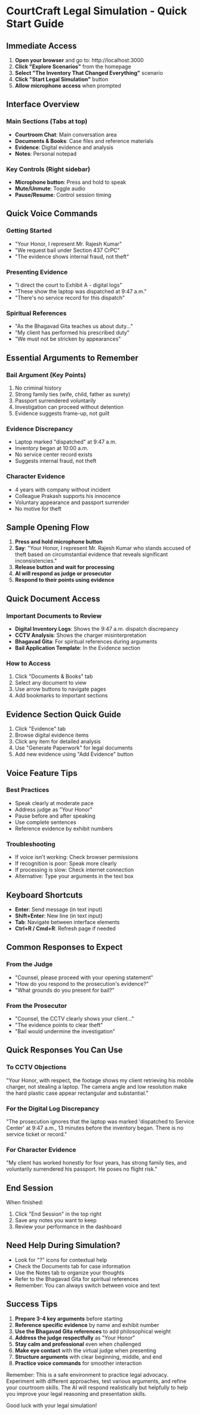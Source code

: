 # CourtCraft Legal Simulation - Quick Start Guide

## Immediate Access

1. **Open your browser** and go to: http://localhost:3000
2. **Click "Explore Scenarios"** from the homepage
3. **Select "The Inventory That Changed Everything"** scenario
4. **Click "Start Legal Simulation"** button
5. **Allow microphone access** when prompted

## Interface Overview

### Main Sections (Tabs at top)
- **Courtroom Chat**: Main conversation area
- **Documents & Books**: Case files and reference materials
- **Evidence**: Digital evidence and analysis
- **Notes**: Personal notepad

### Key Controls (Right sidebar)
- **Microphone button**: Press and hold to speak
- **Mute/Unmute**: Toggle audio
- **Pause/Resume**: Control session timing

## Quick Voice Commands

### Getting Started
- "Your Honor, I represent Mr. Rajesh Kumar"
- "We request bail under Section 437 CrPC"
- "The evidence shows internal fraud, not theft"

### Presenting Evidence
- "I direct the court to Exhibit A - digital logs"
- "These show the laptop was dispatched at 9:47 a.m."
- "There's no service record for this dispatch"

### Spiritual References
- "As the Bhagavad Gita teaches us about duty..."
- "My client has performed his prescribed duty"
- "We must not be stricken by appearances"

## Essential Arguments to Remember

### Bail Argument (Key Points)
1. No criminal history
2. Strong family ties (wife, child, father as surety)
3. Passport surrendered voluntarily
4. Investigation can proceed without detention
5. Evidence suggests frame-up, not guilt

### Evidence Discrepancy
- Laptop marked "dispatched" at 9:47 a.m.
- Inventory began at 10:00 a.m.
- No service center record exists
- Suggests internal fraud, not theft

### Character Evidence
- 4 years with company without incident
- Colleague Prakash supports his innocence
- Voluntary appearance and passport surrender
- No motive for theft

## Sample Opening Flow

1. **Press and hold microphone button**
2. **Say**: "Your Honor, I represent Mr. Rajesh Kumar who stands accused of theft based on circumstantial evidence that reveals significant inconsistencies."
3. **Release button and wait for processing**
4. **AI will respond as judge or prosecutor**
5. **Respond to their points using evidence**

## Quick Document Access

### Important Documents to Review
- **Digital Inventory Logs**: Shows the 9:47 a.m. dispatch discrepancy
- **CCTV Analysis**: Shows the charger misinterpretation
- **Bhagavad Gita**: For spiritual references during arguments
- **Bail Application Template**: In the Evidence section

### How to Access
1. Click "Documents & Books" tab
2. Select any document to view
3. Use arrow buttons to navigate pages
4. Add bookmarks to important sections

## Evidence Section Quick Guide

1. Click "Evidence" tab
2. Browse digital evidence items
3. Click any item for detailed analysis
4. Use "Generate Paperwork" for legal documents
5. Add new evidence using "Add Evidence" button

## Voice Feature Tips

### Best Practices
- Speak clearly at moderate pace
- Address judge as "Your Honor"
- Pause before and after speaking
- Use complete sentences
- Reference evidence by exhibit numbers

### Troubleshooting
- If voice isn't working: Check browser permissions
- If recognition is poor: Speak more clearly
- If processing is slow: Check internet connection
- Alternative: Type your arguments in the text box

## Keyboard Shortcuts

- **Enter**: Send message (in text input)
- **Shift+Enter**: New line (in text input)
- **Tab**: Navigate between interface elements
- **Ctrl+R / Cmd+R**: Refresh page if needed

## Common Responses to Expect

### From the Judge
- "Counsel, please proceed with your opening statement"
- "How do you respond to the prosecution's evidence?"
- "What grounds do you present for bail?"

### From the Prosecutor
- "Counsel, the CCTV clearly shows your client..."
- "The evidence points to clear theft"
- "Bail would undermine the investigation"

## Quick Responses You Can Use

### To CCTV Objections
"Your Honor, with respect, the footage shows my client retrieving his mobile charger, not stealing a laptop. The camera angle and low resolution make the hard plastic case appear rectangular and substantial."

### For the Digital Log Discrepancy
"The prosecution ignores that the laptop was marked 'dispatched to Service Center' at 9:47 a.m., 13 minutes before the inventory began. There is no service ticket or record."

### For Character Evidence
"My client has worked honestly for four years, has strong family ties, and voluntarily surrendered his passport. He poses no flight risk."

## End Session

When finished:
1. Click "End Session" in the top right
2. Save any notes you want to keep
3. Review your performance in the dashboard

## Need Help During Simulation?

- Look for "?" icons for contextual help
- Check the Documents tab for case information
- Use the Notes tab to organize your thoughts
- Refer to the Bhagavad Gita for spiritual references
- Remember: You can always switch between voice and text

## Success Tips

1. **Prepare 3-4 key arguments** before starting
2. **Reference specific evidence** by name and exhibit number
3. **Use the Bhagavad Gita references** to add philosophical weight
4. **Address the judge respectfully** as "Your Honor"
5. **Stay calm and professional** even when challenged
6. **Make eye contact** with the virtual judge when presenting
7. **Structure arguments** with clear beginning, middle, and end
8. **Practice voice commands** for smoother interaction

Remember: This is a safe environment to practice legal advocacy. Experiment with different approaches, test various arguments, and refine your courtroom skills. The AI will respond realistically but helpfully to help you improve your legal reasoning and presentation skills.

Good luck with your legal simulation!